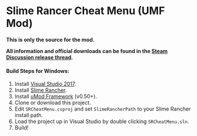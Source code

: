 # Slime Rancer Cheat Menu (UMF Mod)

**This is only the source for the mod.**

**All information and official downloads can be found in the [Steam Discussion release thread](https://steamcommunity.com/app/433340/discussions/0/3397295779079958505/).**

#### Build Steps for Windows:
1. Install [Visual Studio 2017](https://visualstudio.microsoft.com/downloads/).
2. Install [Slime Rancher](https://store.steampowered.com/app/433340/).
3. Install [uMod Framework](https://umodframework.com/download.html) (v0.50+).
4. Clone or download this project.
5. Edit `SRCheatMenu.csproj` and set `SlimeRancherPath` to your Slime Rancher install path.
6. Load the project up in Visual Studio by double clicking `SRCheatMenu.sln`.
7. Build!
